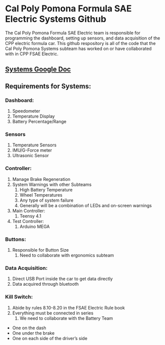 # Cal Poly Pomona Formula SAE Electric Systems Github
The Cal Poly Pomona Formula SAE Electric team is responsible for programming the dashboard, setting up sensors, and data acquisition of the CPP electric formula car. This github respository is all of the code that the Cal Poly Pomona Systems subteam has worked on or have collaborated with in CPP FSAE Electric.
## [Systems Google Doc](https://docs.google.com/document/d/1RPN5VsbT2gXNFMWpOm2U7PwST0EjmoueHxUosao1m_c/edit) 
## Requirements for Systems:
### Dashboard:
1. Speedometer
2. Temperature Display
3. Battery Percentage/Range
### Sensors
1. Temperature Sensors
2. IMU/G-Force meter
3. Ultrasonic Sensor
### Controller:
1. Manage Brake Regeneration
2. System Warnings with other Subteams
   1. High Battery Temperature
   2. Wheel Temperatures
   3. Any type of system failure
   4. Generally will be a combination of LEDs and on-screen warnings
3. Main Controller:
   1. Teensy 4.1
4. Test Controller:
   1. Arduino MEGA 
### Buttons:
1. Responsible for Button Size
   1. Need to collaborate with ergonomics subteam
### Data Acquisition:
1. Direct USB Port inside the car to get data directly
2. Data acquired through bluetooth
### Kill Switch:
1. Abide by rules 8.10-8.20 in the FSAE Electric Rule book
2. Everything must be connected in series
   1. We need to collaborate with the Battery Team
- One on the dash
- One under the brake
- One on each side of the driver’s side


